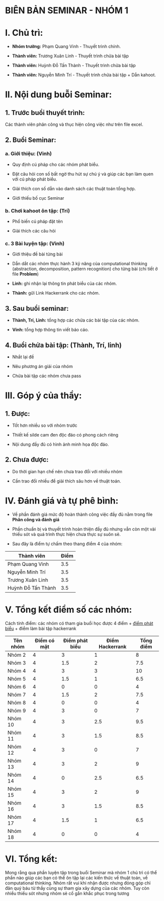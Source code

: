 # **BIÊN BẢN SEMINAR - NHÓM 1**
# **I. Chủ trì:**
* **Nhóm trưởng:** Phạm Quang Vinh    - Thuyết trình chính.

* **Thành viên:**  Trương Xuân Linh   - Thuyết trình chửa bài tập

* **Thành viên:**  Huỳnh Đỗ Tấn Thành - Thuyết trình chửa bài tập

* **Thành viên:**  Nguyễn Minh Trí    - Thuyết trình chửa bài tập + Dẫn kahoot.

# **II. Nội dung buỗi Seminar:**
## **1. Trước buổi thuyết trình:**

Các thành viên phân công và thục hiện công việc như trên file excel.

## **2. Buổi Seminar:**

### **a. Giới thiệu: (Vinh)**

- Quy định cú pháp cho các nhóm phát biểu.

- Đặt câu hỏi con số bất ngờ thu hút sự chú ý và giúp các bạn làm quen với cú pháp phát biểu.

- Giải thích con số dẫn vào danh sách các thuật toán tổng hợp.

- Giới thiếu bố cục Seminar

### **b. Chơi kahoot ôn tập: (Trí)**

- Phổ biến cú pháp đặt tên

- Giải thích các câu hỏi

### **c. 3 Bài luyện tập: (Vinh)**

- Giới thiệu đề bài từng bài 

- Dẫn dắt các nhóm thực hành 3 kỹ năng của computational thinking (abstraction, decomposition, pattern recognition) cho từng bài (chi tiết ở file **Problem**)

- **Linh:** ghi nhận lại thông tin phát biểu của các nhóm.

- **Thành:** gữi Link Hackerrank cho các nhóm.

## **3. Sau buổi seminar:**

- **Thành, Trí, Linh:** tổng hợp các chửa các bài tập của các nhóm.

- **Vinh:** tổng hợp thông tin viết báo cáo.

## **4. Buổi chửa bài tập: (Thành, Trí, linh)**

- Nhắt lại đề 

- Nêu phương án giải của nhóm 

- Chửa bài tập các nhóm chưa pass 

# **III. Góp ý của thầy:**
## **1. Được:**

- Tốt hơn nhiều so với nhóm trước

- Thiết kế silde cam đen độc đáo có phong cách riêng

- Nội dung đầy đủ có hình ảnh minh họa độc đáo.

## **2. Chưa được:**

- Do thời gian hạn chế nên chưa trao đổi với nhiều nhóm 

- Cần trao đổi nhiều để giải thích sâu hơn về thuật toán.

# **IV. Đánh giá và tự phê bình:**

- Về phần đánh giá mức độ hoàn thành công việc đầy đủ nằm trong file **Phân công và đánh giá**

- Phần chuẩn bị và thuyết trình hoàn thiện đầy đủ nhưng vẫn còn một vài thiếu sót và quá trình thực hiện chưa thực sự suôn sẻ.

- Sau đây là điểm tự chấm theo thang điểm 4 của nhóm:

| Thành viên | Điểm |
|------------|------|
|Phạm Quang Vinh| 3.5 |
|Nguyễn Minh Trí| 3.5 |
|Trương Xuân Linh| 3.5|
|Huỳnh Đỗ Tấn Thành| 3.5|

# **V. Tổng kết điểm số các nhóm:**

Cách tính điểm: các nhóm có tham gia buổi học được 4 điểm + [điểm phát biểu]() + điểm làm bài tập hackerrank



| Tên nhóm | Điểm có mặt | Điểm phát biểu |  Điểm Hackerrank | Tổng điểm |
|----------|----------------|---------------|---------------|------------|
|Nhóm 2    |       4        |3|1|8|
|Nhóm 3    |       4       |1.5|2|7.5|
|Nhóm 4    |       4        |3|3|10|
|Nhóm 5    |        4       |1.5|1|6.5|
|Nhóm 6    |         4      |0|0|4|
|Nhóm 7    |         4      |1.5|2|7.5|
|Nhóm 8    |       4        |0|0|4|
|Nhóm 9    |        4       |3|0|7|
|Nhóm 10   |        4       |3|2.5|9.5|
|Nhóm 11   |         4     |3|1.5|8.5|
|Nhóm 12   |         4      |3|0|7|
|Nhóm 13   |         4      |3|2|9|
|Nhóm 14   |         4      |0|2.5|6.5|
|Nhóm 15   |        4       |3|2|9|
|Nhóm 16   |       4        |3|1.5|8.5|
|Nhóm 17   |        4       |1.5|1|6.5|
|Nhóm 18   |         4      |0|0|4|

# **VI. Tổng kết:**

Mong rằng qua phần luyện tập trong buổi Seminar mà nhóm 1 chủ trì có thể phần nào giúp các bạn có thể ôn tập lại các kiến thức về thuật toán, về computational thinking.
Nhóm rất vui khi nhận được nhưng đóng góp chỉ đãn quý báu từ thầy cùng sự tham gia xây dựng của các nhóm.
Tuy còn nhiều thiếu sót nhưng nhóm sẻ cố gắn khắc phục trong tương 
